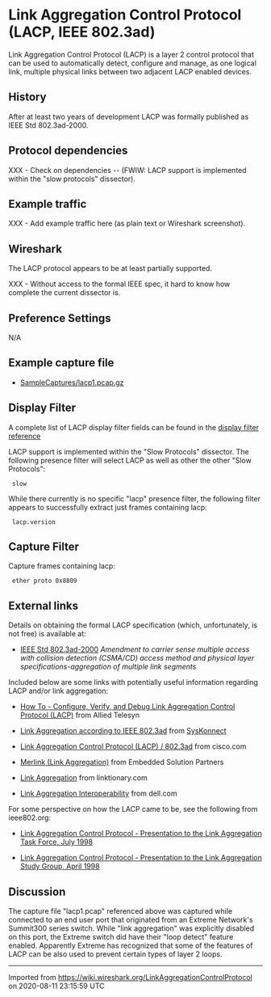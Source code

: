 # Link Aggregation Control Protocol (LACP, IEEE 802.3ad)

Link Aggregation Control Protocol (LACP) is a layer 2 control protocol that can be used to automatically detect, configure and manage, as one logical link, multiple physical links between two adjacent LACP enabled devices.

## History

After at least two years of development LACP was formally published as IEEE Std 802.3ad-2000.

## Protocol dependencies

XXX - Check on dependencies -- (FWIW: LACP support is implemented within the "slow protocols" dissector).

## Example traffic

XXX - Add example traffic here (as plain text or Wireshark screenshot).

## Wireshark

The LACP protocol appears to be at least partially supported.

XXX - Without access to the formal IEEE spec, it hard to know how complete the current dissector is.

## Preference Settings

N/A

## Example capture file

  - [SampleCaptures/lacp1.pcap.gz](uploads/__moin_import__/attachments/SampleCaptures/lacp1.pcap.gz)

## Display Filter

A complete list of LACP display filter fields can be found in the [display filter reference](http://www.wireshark.org/docs/dfref/l/lacp.html)

LACP support is implemented within the "Slow Protocols" dissector. The following presence filter will select LACP as well as other the other "Slow Protocols":

``` 
 slow 
```

While there currently is no specific "lacp" presence filter, the following filter appears to successfully extract just frames containing lacp:

``` 
 lacp.version 
```

## Capture Filter

Capture frames containing lacp:

``` 
 ether proto 0x8809 
```

## External links

Details on obtaining the formal LACP specification (which, unfortunately, is not free) is available at:

  - [IEEE Std 802.3ad-2000](http://ieeexplore.ieee.org/xpl/standardstoc.jsp?isnumber=18464&isYear=2000) *Amendment to carrier sense multiple access with collision detection (CSMA/CD) access method and physical layer specifications-aggregation of multiple link segments*

Included below are some links with potentially useful information regarding LACP and/or link aggregation:

  - [How To - Configure, Verify, and Debug Link Aggregation Control Protocol (LACP)](http://www.alliedtelesyn.co.uk/site/files/Documents/HowTo/C613-16040-00.pdf) from Allied Telesyn

  - [Link Aggregation according to IEEE 802.3ad](http://www.triumf.ca/canarie/amsterdam-test/References/wp-lag-e.pdf) from [SysKonnect](/SysKonnect)

  - [Link Aggregation Control Protocol (LACP) / 802.3ad](http://www.cisco.com/en/US/tech/tk389/tk213/tk833/tsd_technology_support_sub-protocol_home.html) from cisco.com

  - [Merlink (Link Aggregation)](http://www.esolpartners.com/prd/prd001e.html) from Embedded Solution Partners

  - [Link Aggregation](http://www.linktionary.com/l/link_aggregation.html) from linktionary.com

  - [Link Aggregation Interoperability](http://www.dell.com/downloads/global/products/pwcnt/en/app_note_2.pdf) from dell.com

For some perspective on how the LACP came to be, see the following from ieee802.org:

  - [Link Aggregation Control Protocol - Presentation to the Link Aggregation Task Force, July 1998](http://www.ieee802.org/3/ad/public/july98/jeffree_070798.pdf)

  - [Link Aggregation Control Protocol - Presentation to the Link Aggregation Study Group, April 1998](http://www.ieee802.org/3/trunk_study/april98/jeffree_1_042898.pdf)

## Discussion

The capture file "lacp1.pcap" referenced above was captured while connected to an end user port that originated from an Extreme Network's Summit300 series switch. While "link aggregation" was explicitly disabled on this port, the Extreme switch did have their "loop detect" feature enabled. Apparently Extreme has recognized that some of the features of LACP can be also used to prevent certain types of layer 2 loops.

---

Imported from https://wiki.wireshark.org/LinkAggregationControlProtocol on 2020-08-11 23:15:59 UTC
